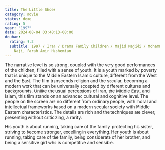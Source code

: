 ```yaml
---
title: The Little Shoes
category: movie
status: done
rating: 5
year: "1997"
date: 2024-08-04 03:48:13+08:00
douban:
  rating: 9.2
  subtitle: 1997 / Iran / Drama Family Children / Majid Majidi / Mohammad Amir
    Naji, Farah Amir Hashemian
---
```


The narrative level is so strong, coupled with the very good performances of the children, filled with a sense of youth. It is a youth marked by poverty that is unique to the Middle Eastern Islamic culture, different from the West and the East. The film transcends religion and the secular, becoming a modern work that can be universally accepted by different cultures and backgrounds. Unlike the usual perceptions of Iran, the Middle East, and Islam, this film stands on an advanced cultural and cognitive level. The people on the screen are no different from ordinary people, with moral and intellectual frameworks based on a modern secular society with Middle Eastern characteristics. The details are rich and the techniques are clever, presenting without criticizing, a rarity.

His youth is about running, taking care of the family, protecting his sister, striving to become stronger, excelling in everything.
Her youth is about running, taking care of the family, being considerate of her brother, and being a sensitive girl who is competitive and sensible.
